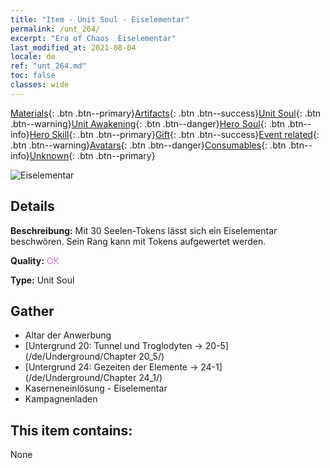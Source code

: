 ```yaml
---
title: "Item - Unit Soul - Eiselementar"
permalink: /unt_264/
excerpt: "Era of Chaos  Eiselementar"
last_modified_at: 2021-08-04
locale: de
ref: "unt_264.md"
toc: false
classes: wide
---
```

 [Materials](/ItemsDE/){: .btn .btn--primary}[Artifacts](/ItemsDE/Artifacts/){: .btn .btn--success}[Unit Soul](/ItemsDE/UnitSoul/){: .btn .btn--warning}[Unit Awakening](/ItemsDE/UnitAwakening/){: .btn .btn--danger}[Hero Soul](/ItemsDE/HeroSoul/){: .btn .btn--info}[Hero Skill](/ItemsDE/HeroSkill/){: .btn .btn--primary}[Gift](/ItemsDE/Gift/){: .btn .btn--success}[Event related](/ItemsDE/Events/){: .btn .btn--warning}[Avatars](/ItemsDE/Avatars/){: .btn .btn--danger}[Consumables](/ItemsDE/Consumables/){: .btn .btn--info}[Unknown](/ItemsDE/Unknown/){: .btn .btn--primary}

 ![Eiselementar](/images/u/ti_bingyuansu2.jpg)

## Details
 **Beschreibung:** Mit 30 Seelen-Tokens lässt sich ein Eiselementar beschwören. Sein Rang kann mit Tokens aufgewertet werden.

 **Quality:** <span style="color: #DA70D6">OK</span>

 **Type:** Unit Soul

## Gather

*    Altar der Anwerbung 
*    [Untergrund 20: Tunnel und Troglodyten -> 20-5](/de/Underground/Chapter 20_5/) 
*    [Untergrund 24: Gezeiten der Elemente -> 24-1](/de/Underground/Chapter 24_1/) 
*    Kaserneneinlösung - Eiselementar 
*    Kampagnenladen 

## This item contains:

  None

